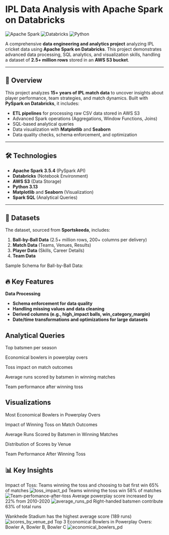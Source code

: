 # IPL Data Analysis with Apache Spark on Databricks

![Apache Spark](https://img.shields.io/badge/Apache_Spark-FFFFFF?style=for-the-badge&logo=apachespark&logoColor=#E35A16)
![Databricks](https://img.shields.io/badge/Databricks-FF3621?style=for-the-badge&logo=databricks&logoColor=white)
![Python](https://img.shields.io/badge/Python-3776AB?style=for-the-badge&logo=python&logoColor=white)

A comprehensive **data engineering and analytics project** analyzing IPL cricket data using **Apache Spark on Databricks**. This project demonstrates advanced data processing, SQL analytics, and visualization skills, handling a dataset of **2.5+ million rows** stored in an **AWS S3 bucket**.

---

## 📌 Overview
This project analyzes **15+ years of IPL match data** to uncover insights about player performance, team strategies, and match dynamics. Built with **PySpark on Databricks**, it includes:
- **ETL pipelines** for processing raw CSV data stored in AWS S3
- Advanced Spark operations (Aggregations, Window Functions, Joins)
- SQL-based analytical queries
- Data visualization with **Matplotlib** and **Seaborn**
- Data quality checks, schema enforcement, and optimization

---

## 🛠️ Technologies
- **Apache Spark 3.5.4** (PySpark API)
- **Databricks** (Notebook Environment)
- **AWS S3** (Data Storage)
- **Python 3.13**
- **Matplotlib** and **Seaborn** (Visualization)
- **Spark SQL** (Analytical Queries)

---

## 📂 Datasets
The dataset, sourced from **Sportskeeda**, includes:
1. **Ball-by-Ball Data** (2.5+ million rows, 200+ columns per delivery)
2. **Match Data** (Teams, Venues, Results)
3. **Player Data** (Skills, Career Details)
4. **Team Data**

Sample Schema for Ball-by-Ball Data:


## 🔥 Key Features
**Data Processing**
- **Schema enforcement for data quality**
- **Handling missing values and data cleaning**
- **Derived columns (e.g., high_impact balls, win_category_margin)**
- **Date/time transformations and optimizations for large datasets**

## **Analytical Queries**
Top batsmen per season

Economical bowlers in powerplay overs

Toss impact on match outcomes

Average runs scored by batsmen in winning matches

Team performance after winning toss

## **Visualizations**
Most Economical Bowlers in Powerplay Overs

Impact of Winning Toss on Match Outcomes

Average Runs Scored by Batsmen in Winning Matches

Distribution of Scores by Venue

Team Performance After Winning Toss

## 📊 Key Insights
Impact of Toss: Teams winning the toss and choosing to bat first win 65% of matches
![toss_impact_pd](https://github.com/user-attachments/assets/6981ceed-2be6-469c-b209-44e5e1053bc9)
Teams winning the toss win 58% of matches
![Team-perfomance-after-toss](https://github.com/user-attachments/assets/5fe58860-b1d5-410b-a588-5b4cf8ef6edc)
Average powerplay score increased by 22% from 2010-2020
![average_runs_pd](https://github.com/user-attachments/assets/f17e7745-f7f3-4cc0-965a-f17bc3bf6a1c)
Right-handed batsmen contribute 63% of total runs

Wankhede Stadium has the highest average score (189 runs)
![scores_by_venue_pd](https://github.com/user-attachments/assets/7916a270-8e73-4b2e-95a3-767d97707945)
Top 3 Economical Bowlers in Powerplay Overs: Bowler A, Bowler B, Bowler C
![economical_bowlers_pd](https://github.com/user-attachments/assets/bfd84579-d84c-4264-a237-1d716629182a)

